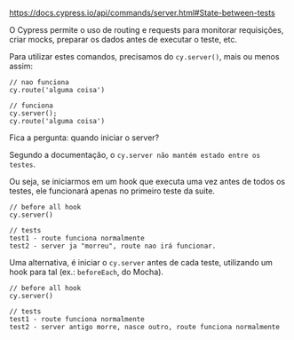 https://docs.cypress.io/api/commands/server.html#State-between-tests

O Cypress permite o uso de routing e requests para monitorar requisições, criar mocks, preparar os dados antes de executar o teste, etc.

Para utilizar estes comandos, precisamos do `cy.server()`, mais ou menos assim:

```
// nao funciona
cy.route('alguma coisa')

// funciona
cy.server();
cy.route('alguma coisa')
```

Fica a pergunta: quando iniciar o server?

Segundo a documentação, o `cy.server não mantém estado entre os testes`.

Ou seja, se iniciarmos em um hook que executa uma vez antes de todos os testes, ele funcionará apenas no primeiro teste da suite.

```
// before all hook
cy.server()

// tests
test1 - route funciona normalmente
test2 - server ja "morreu", route nao irá funcionar.
```

Uma alternativa, é iniciar o `cy.server` antes de cada teste, utilizando um hook para tal (ex.: `beforeEach`, do Mocha).

```
// before all hook
cy.server()

// tests
test1 - route funciona normalmente
test2 - server antigo morre, nasce outro, route funciona normalmente
```




